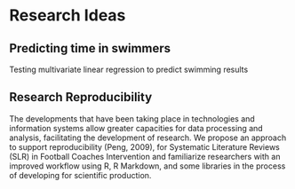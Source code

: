 # Research Ideas

## Predicting time in swimmers
Testing  multivariate linear regression to predict swimming results

## Research Reproducibility
The developments that have been taking place in technologies and information systems allow greater capacities for data processing and analysis, facilitating the development of research. We propose an approach to support reproducibility (Peng, 2009), for Systematic Literature Reviews (SLR) in Football Coaches Intervention and familiarize researchers with an improved workflow using R, R Markdown, and some libraries in the process of developing for scientific production.